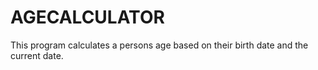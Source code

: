 # AGECALCULATOR
This program calculates a persons age based on their birth date and the current date.
